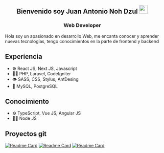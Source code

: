 <h2 align="center">Bienvenido soy Juan Antonio Noh Dzul
 <img src="https://media.giphy.com/media/hvRJCLFzcasrR4ia7z/giphy.gif" width="28">
</h2>
<h3 align="center">Web Developer</h3>
 Hola soy un apasionado en desarrollo Web, me encanta conocer y aprender nuevas tecnologías, tengo conocimientos en la parte de frontend y backend

## Experiencia

- ⚙️ React JS, Next JS, Javascript
- 👨‍💻 PHP, Laravel, CodeIgniter
- 👁️ SASS, CSS, Stylus, AntDesing
- 💽 MySQL, PostgreSQL

## Conocimiento
- ⚙️ TypeScript, Vue JS, Angular JS
- 👨‍💻 Node JS

## Proyectos git
[![Readme Card](https://github-readme-stats.vercel.app/api/pin/?username=JuanNoh&repo=webpack-react&theme=react)](https://github.com/anuraghazra/github-readme-stats)
[![Readme Card](https://github-readme-stats.vercel.app/api/pin/?username=JuanNoh&repo=react-custom-select&theme=react)](https://github.com/anuraghazra/github-readme-stats)
[![Readme Card](https://github-readme-stats.vercel.app/api/pin/?username=JuanNoh&repo=pokedex-react&theme=react)](https://github.com/anuraghazra/github-readme-stats)

